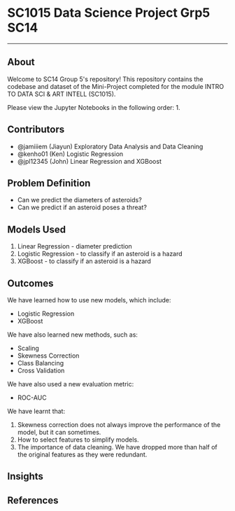 # SC1015 Data Science Project Grp5 SC14

---

## About 

Welcome to SC14 Group 5's repository! This repository contains the codebase and dataset of the Mini-Project completed for the module INTRO TO DATA SCI & ART INTELL (SC1015).

Please view the Jupyter Notebooks in the following order:
1. 

## Contributors

- @jamiiiem (Jiayun) Exploratory Data Analysis and Data Cleaning
- @kenho01 (Ken) Logistic Regression
- @jpl12345 (John) Linear Regression and XGBoost

## Problem Definition

- Can we predict the diameters of asteroids?
- Can we predict if an asteroid poses a threat?

## Models Used

1. Linear Regression - diameter prediction
2. Logistic Regression - to classify if an asteroid is a hazard
3. XGBoost - to classify if an asteroid is a hazard

## Outcomes
We have learned how to use new models, which include:
-	Logistic Regression
-	XGBoost

We have also learned new methods, such as:
-	Scaling
-	Skewness Correction
-	Class Balancing
-	Cross Validation

We have also used a new evaluation metric:
-	ROC-AUC

We have learnt that:
1.	Skewness correction does not always improve the performance of the model, but it can sometimes.
2.	How to select features to simplify models.
3.	The importance of data cleaning. We have dropped more than half of the original features as they were redundant. 

## Insights

## References

